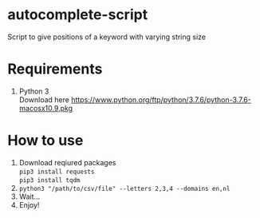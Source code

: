# autocomplete-script
Script to give positions of a keyword with varying string size

# Requirements
1. Python 3<br/>
Download here https://www.python.org/ftp/python/3.7.6/python-3.7.6-macosx10.9.pkg

# How to use
1. Download reqiured packages<br/>
```pip3 install requests```<br/>
```pip3 install tqdm```
2. ```python3 "/path/to/csv/file" --letters 2,3,4 --domains en,nl```
3. Wait...
4. Enjoy!
